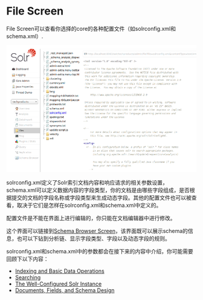 # File Screen #
File Screen可以查看你选择的core的各种配置文件（如solrconfig.xml和schema.xml）.

<img src="images/1.4.8.4-files-screen.png" />

solrconfig.xml定义了Solr索引文档内容和响应请求的相关参数设置，schema.xml可以定义数据内容的字段类型，你的文档是由哪些字段组成，是否根据提交的文档的字段名称或字段类型来生成动态字段。其他的配置文件也可以被查看，取决于它们是怎样在solrconfig.xml和schema.xml中定义的。

配置文件是不能在界面上进行编辑的，你只能在文档编辑器中进行修改。

这个界面可以链接到[Schema Browser Screen]()，该界面既可以展示schema的信息，也可以下钻到分析链、显示字段类型、字段以及动态字段的规则。

solrconfig.xml和schema.xml中的参数都会在接下来的内容中介绍，你可能需要回顾下以下内容：

- [Indexing and Basic Data Operations]()
- [Searching]()
- [The Well-Configured Solr Instance]()
- [Documents, Fields, and Schema Design]()




